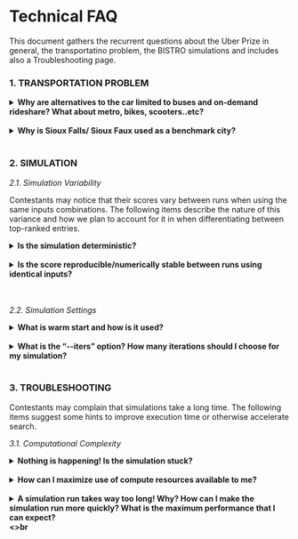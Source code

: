 # Technical FAQ

This document gathers the recurrent questions about the Uber Prize in general, the transportatino problem, the BISTRO simulations and includes also a Troubleshooting page.

### 1. TRANSPORTATION PROBLEM
<details>
<summary><strong>Why are alternatives to the car limited to buses and on-demand rideshare? What about metro, bikes, scooters..etc?</strong></summary>
<br>
The goal of Phase I is to evaluate Sioux Faux as a benchmark city. This will provide contestants a first “simple” scenario to discover and familiarize themselves with the optimization problem. Phase II of the Uber Prize will include a broader range of multimodal options.
</details><br>


<details>
<summary><strong>Why is Sioux Falls/ Sioux Faux used as a benchmark city?</strong></summary>
<br>
The Sioux Falls transportation network has been frequently used in the transportation modelling domain, and, in particular, has often served as a useful test case in agent-based traffic simulations. Its accessible scale and the large amount of previous research work and data available for the city make it a good candidate to build and test transportation models.
</details><br>

### 2. SIMULATION

*2.1. Simulation Variability*

Contestants may notice that their scores vary between runs when using the same inputs combinations. The following items describe the nature of this variance and how we plan to account for it in when differentiating between top-ranked entries.

<details>
<summary><strong>Is the simulation deterministic?</strong></summary>
<br>
The BEAM model was developed to enable parallel discrete event simulation of transportation systems. This has the benefit of increasing the scalability of what can be simulated (e.g. larger, more populous cities), but there is a tradeoff on absolute determinism, which is not possible with BEAM. The BEAM scheduler dispatches event triggers in chronological order, but these triggers are executed asynchronously by agents in the simulation. In response to an event trigger, an agent may reserve a resource in the simulation (e.g. a parking space) before another agent, even if both agents do so at the same simulation time step. 
</details><br>

<details>
<summary><strong>Is the score reproducible/numerically stable between runs using identical inputs?</strong></summary>
<br>
As explained in the answer to the previous question, there is no guarantee which agent will acquire the resource first and therefore there can be no guarantee about absolute reproducibility between runs with identical inputs. However, in experiments, BEAM has been demonstrated to achieve reproducibility by reporting aggregate statistics from a number of runs. The approximate number of runs necessary to converge on a stable value of the key metrics of interest must be determined empirically; however, we have empirically found that between 5 and 10 total runs per submission is sufficient to determine the overall score with 99.99% confidence. 
</details><br><br>

*2.2. Simulation Settings*

<details>
<summary><strong>What is warm start and how is it used?</strong></summary>
<br>
Every simulation run starts from the baseline calibrated scenario (BAU) in order to have a standard of comparison. The BAU scenario itself is the result of dynamic traffic assignment performed by BEAM using a modified version of the MATSim co-evolutionary approach (see < link to documentation />). Warm start avoids having to redo this process, which can add an extra 100 iterations to the simulation. Using this approach is the prevailing practice in the literature, so also permits comparison with similar policy evaluation systems.
</details><br>

<details>
<summary><strong>What is the “--iters” option? How many iterations should I choose for my simulation?</strong></summary>
<br>
After playing with several policy variants and analyzing the outputs (in particular, paying attention to the scoreStats.png/.txt), you may notice that the agent ensemble average scores get worse at first and then begin to improve after a number of iterations. This process, known as relaxation, may seem familiar to those familiar with reinforcement learning, as it is analogous to the concept of exploration. Agents explore new routes, modes, and activity timings to try to find better plans after policies perturb the travel environment. The number of iterations needed to reach a fixed point will vary between sets of inputs; however, it is likely that you will see some immediate change to highly sensitive indicators such as mode choice. In contrast to MATSim, which (by default) slowly varies agent plans, BEAM’s reactive agents respond rapidly to changes in the transportation system. Thus, while the plans may continue to improve many over iterations, the magnitude of immediate change in behavior following a certain change in policy may provide enough information to pursue or discard a search coordinate. Running for only one iteration could permit rapid exploration of the search space. On the other hand, it is difficult to predict the rate of evolution of scores to a final fixed point. We thus leave it up to the contestant to determine how many fewer iterations (if any) than the official 150 iteration evaluation run could be a useful strategy in accelerating search algorithms. 
</details><br>




### 3. TROUBLESHOOTING

Contestants may complain that simulations take a long time. The following items suggest some hints to improve execution time or otherwise accelerate search.

*3.1. Computational Complexity*

<details>
<summary><strong>Nothing is happening! Is the simulation stuck?</strong></summary>
<br>
Most likely not! You will have probably seen a validation error if your inputs do not match the schema specified in <link_to_schema>. In this case, the simulation should end immediately and a “Failed” indicator will appear on the “Submissions” tab next to this submission. You may examine beamLog.out and validation-errors.out files to determine the source of the error.
</details><br>

<details>
<summary><strong>How can I maximize use of compute resources available to me?</strong></summary>
<br>
Consider using the “1k”-scenario (see <link to PS section> for more info).
</details><br>

<details>
<summary><strong>A simulation run takes way too long! Why? How can I make the simulation run more quickly? What is the maximum performance that I can expect?</summary>
<br>
* This is to be expected. The simulation may run slowly depending on your computational environment. Currently, the primary bottleneck is routing. Even for the 15k scenario, the routing engine generates millions of routes (reflecting multimodal options for agents to choose between) for a single simulation run.  
* Routing is highly CPU-bound, so once you’ve met the minimum memory requirements (~8-16GB) the more CPUs you can throw at it, the better! 
* Depending on whether you run on a local machine meeting minimal hardware requirements (4 CPU/8GB)  or a beefy cloud server (72 CPU/148 GB) you should expect the following times for a single simulation run of 100 iterations:
</details><>br


